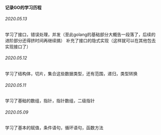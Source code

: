 #### 记录GO的学习历程

###### 2020.05.13

学习了接口，错误处理，并发（至此golang的基础部分大概告一段落了，后续的进阶部分还得挤时间再继续搞）
补充了接口的隐式实现（这样就可以在其他包去实现接口了）
###### 2020.05.12

学习了结构体，切片，集合这些数据类型，还有范围，递归，类型转换

###### 2020.05.11

学习了基础的数组，指针，指针数组，二级指针

###### 2020.05.09

学习了基本的赋值，条件语句，循环语句，函数方法
